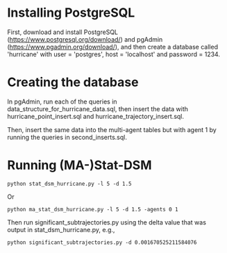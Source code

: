 # Installing PostgreSQL
First, download and install PostgreSQL (https://www.postgresql.org/download/) and pgAdmin (https://www.pgadmin.org/download/), and then create a database called 'hurricane' with user = 'postgres', host = 'localhost' and password = 1234.

# Creating the database
In pgAdmin, run each of the queries in data_structure_for_hurricane_data.sql, then insert the data with hurricane_point_insert.sql and hurricane_trajectory_insert.sql. 

Then, insert the same data into the multi-agent tables but with agent 1 by running the queries in second_inserts.sql.  

# Running (MA-)Stat-DSM
```
python stat_dsm_hurricane.py -l 5 -d 1.5
```
Or
```
python ma_stat_dsm_hurricane.py -l 5 -d 1.5 -agents 0 1
```
Then run significant_subtrajectories.py using the delta value that was output in stat_dsm_hurricane.py, e.g.,
```
python significant_subtrajectories.py -d 0.001670525211584076
```

